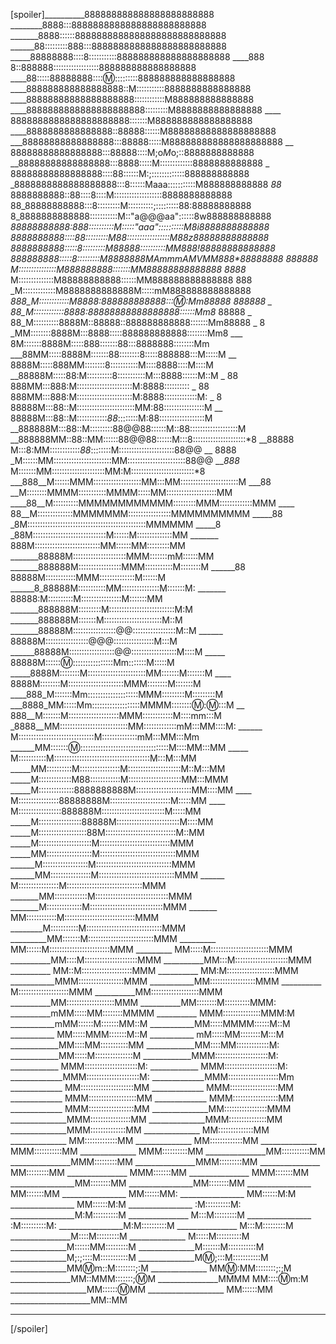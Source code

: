 [spoiler]__________888888888888888888888888
________8888:::8888888888888888888888888
_______8888::::::8888888888888888888888888888
______88:::::::::888:::8888888888888888888888888
_____88888888::::8:::::::::::888888888888888888888
____888 8::888888::::::::::::::::::888888888888888888
____88:::::88888888:::::m::::::::::888888888888888888
____888888888888888888::M:::::::::::8888888888888888
____88888888888888888888::::::::::::M888888888888888
____8888888888888888888888:::::::::M8888888888888888
____ 8888888888888888888888:::::::M888888888888888888
____8888888888888888::88888::::::M88888888888888888888
___88888888888888888:::88888:::::M888888888888888888888
__ 88888888888888888:::88888::::M;o*M*o;::8888888888888
__88888888888888888:::8888:::::M:::::::::::::8888888888888
_ 88888888888888888::::88::::::M:;:::::::::::::888888888888
_8888888888888888888:::8::::::Maaa:::::::::::M888888888888
_88_ 8888888888::88::::8::::M:::::::::::::::::::8888888888888
88_88888888888:::8:::::::::M::::::::::;:::::::::88:88888888888
8_8888888888888:::::::::::M::"a@@@aa"::::::8w888888888888
_88888888888:888::::::::::M:::::"aaa"::::::::::M8i8888888888888
8888888888::::88:::::::::M88:::::::::::::::::M88z88888888888888
8888888888:::::8:::::::::M88888::::::::::MM888!88888888888888
888888888:::::8:::::::::M8888888MAmmmAMVMM888*88888888
888888 M:::::::::::::::M888888888:::::::MM88888888888888
8888_ M::::::::::::::M88888888888::::::MM888888888888888
888 _M:::::::::::::M8888888888888M:::::mM888888888888888
_888_M::::::::::::M8888:888888888888::::m::Mm88888 888888
_ 88_M::::::::::::8888:88888888888888888::::::Mm8_ 88888
_ 88_M::::::::::8888M::88888::888888888888:::::::Mm88888
_ 8 _MM::::::::8888M:::8888:::::888888888888::::::::Mm8
___ 8M:::::::8888M:::::888:::::::88:::8888888::::::::Mm
___88MM:::::8888M:::::::88::::::::8:::::888888:::M:::::M
__ 8888M:::::888MM::::::::8:::::::::::M::::8888::::M::::M
__88888M:::::88:M::::::::::8:::::::::::M:::8888::::::M::M
_ 88 888MM:::888:M::::::::::::::::::::::M:8888::::::::::
_ 88 888MM:::888:M::::::::::::::::::::::M:8888:::::::::::::M:
_ 8 88888M:::88::M:::::::::::::::::::::::MM:88::::::::::::::::M
__ 88888M:::88::M::::::::::::*88*::::::::M:88::::::::::::::::::M
__888888M:::88::M:::::::::88@@88::::::M::88:::::::::::::::::::M
__888888MM::88::MM::::::88@@88::::::M:::8:::::::::::::::::::::*8
__88888 M:::8:MM::::::::::::*88*::::::::M::::::::::::::::::::::88@@
__ 8888 _M::::::MM:::::::::::::::::::::::MM:::::::::::::::::::::::88@@
___888_ M:::::::MM:::::::::::::::::::::MM:M:::::::::::::::::::::::::*8
___888__M::::::MMM:::::::::::::::::::MM:::MM:::::::::::::::::::::::M
___88 __M::::::::MMMM:::::::::::MMMM:::::MM::::::::::::::::::::MM
____88__M::::::::::MMMMMMMMMMMM:::::::::MMM:::::::::::::MMM
____ 88__M::::::::::::::MMMMMMM:::::::::::::::::MMMMMMMMMM
_____88 _8M:::::::::::::::::::::::::::::::::::::::::::::::MMMMMM
_____8 _88M:::::::::::::::::::::::::::::M::::::M::::::::::::::MM
_______ 888M::::::::::::::::::::::::::MM::::::MM:::::::::MM
_______88888M:::::::::::::::::::::MMM:::::::mM::::::MM
_______888888M:::::::::::::::::MMM:::::::::::M::::::::M
______88 88888M::::::::::::MMM::::::::::::::M::::::M
______8_88888M:::::::::::MM:::::::::::::::M:::::::M:
_______ 88888:M::::::::::M::::::::::::::::M:::::::MM
_______888888M:::::::::M::::::::::::::::::::::::::M:M
_______888888M:::::::M:::::::::::::::::::::::M::M
_______88888M:::::::::::::::::@@:::::::::::::::::M::M
______ 88888M:::::::::::::::::@@@::::::::::::::::M:::M
______88888M::::::::::::::::::@@::::::::::::::::::M::::M
_____ 88888M:::::::m:::::::::::::::::Mm:::::::M:::::M
_____8888M::::::::M:::::::::::::::::::::::MM:::::::M:::::::M
____ 8888M::::::::M::::::::::::::::::::::MMM::::::::M:::::::M
____888_M:::::::Mm::::::::::::::::::::MMM:::::::::M:::::::::M
___8888_MM:::::Mm:::::::::::::::::::MMMM:::::::::m:::m::::M
__ 888__M:::::::M::::::::::::::::::::MMM::::::::::::M::::mm:::M
_8888__MM:::::::::::::::::::::::::::MM:::::::::::::mM:::MM::::M:
______ M::::::::::::::::::::::::::::::M::::::::::::::mM:::MM:::Mm
______MM::::::::m::::::::::::::::::::::::::::::::::::M::::MM:::MM
_____ M:::::::::::M::::::::::::::::::::::::::::::::::::::M:::M:::MM
_____MM::::::::::M::::::::::::::::M:::::::::::::::::::::M::M:::MM
_____M:::::::::::::M88::::::::::::M:::::::::::::::::::::MM:::MMM
_____M::::::::::::::8888888888M::::::::::::::::::::::MM::::MM
____ M::::::::::::::::88888888M::::::::::::::::::::::::M:::::MM
____ M:::::::::::::::::888888M:::::::::::::::::::::::::M:::::MM
_____M:::::::::::::::::88888M:::::::::::::::::::::::::M::::MM
_____M:::::::::::::::::::88M::::::::::::::::::::::::::::M::MM
_____M:::::::::::::::::::::M::::::::::::::::::::::::::::MMM
_____MM::::::::::::::::::M::::::::::::::::::::::::::::::MMM
______M::::::::::::::::::M::::::::::::::::::::::::::::::MMM
______MM::::::::::::::::M::::::::::::::::::::::::::::::MMM
______ M::::::::::::::::M::::::::::::::::::::::::::::::MMM
_______MM:::::::::::::M:::::::::::::::::::::::::::::MMM
_______M::::::::::::::M:::::::::::::::::::::::::::::MMM
_______ MM::::::::::::M::::::::::::::::::::::::::::MMM
________M:::::::::::M::::::::::::::::::::::::::::::MMM
_________MM:::::::M::::::::::::::::::::::::::MMM
_________ MM::::::M::::::::::::::::::::::::MMM
_________ MM:::::M:::::::::::::::::::::::MMM
__________MM::::M:::::::::::::::::::::MMM
__________MM:::M:::::::::::::::::::::MMM
__________ MM::M::::::::::::::::::::MMM
__________ MM:M:::::::::::::::::::MMM
___________MMM::::::::::::::::::MMM
___________MM::::::::::::::::::MMM
__________ M::::::::::::::::::::MMM
__________MM:::::::::::::::::::MMM
__________MM:::::::::::::::::::MMM
__________MM::::::::M::::::::::MMM:
__________mMM:::::MM::::::::MMMM
__________ MMM:::::::::::::::MMM:M
___________mMM::::::M:::::::MM::M
___________MM:::::MMMM::::::M::M
___________ MM:::::MMM:::::::M::M
___________ mM:::::MM::::::::M:::M
____________MM::::MM:::::::::::MM
____________MM::::MM:::::::::::::M:
____________MM:::::M:::::::::::::::M
____________MMM:::::::::::::::::::::M:
____________ MMM:::::::::::::::::::::M:
____________ MMM:::::::::::::::::::::M:
_____________MMM:::::::::::::::::::::M:
_____________MMM::::::::::::::::::::Mm
_____________ MM:::::::::::::::::::::MM
_____________ MMM:::::::::::::::::::MM
_____________ MMM:::::::::::::::::::MM
_____________ MMM::::::::::::::::::MM
_____________ MMM::::::::::::::::::MM
______________MM:::::::::::::::::MMM
______________MMM::::::::::::::::MM
______________MMM:::::::::::::::MM
______________MMM::::::::::::::MM
______________ MM::::::::::::::MM
______________ MM:::::::::::::MM
______________ MM:::::::::::::MM
______________ MMM:::::::::::MM
______________ MMM::::::::::MM
_______________MM:::::::::::MM
_______________MMM:::::::::MM
_______________MMM:::::::::MM
_______________ MM:::::::::MM
_______________ MMM:::::::MM
_______________ MMM:::::::MM
________________MM::::::::MM
________________MM::::::::MM
________________ MM:::::::MM
________________ MM::::::MM:
________________ MM::::::M:M
________________ MM::::::M:M
________________ :M::::::::::M:
________________M:M::::::::::M
_______________ M:::M:::::::::M
________________ :M::::::::::M:
________________M:M::::::::::M
_______________ M:::M:::::::::M
_______________M::::M:::::::::M
______________ M:::::M::::::::::M
______________M::::::MM:::::::::M
______________M:::::::M:::::::::::M
______________M;:;::::M:::::::::::M
______________M:m:;:::M:::::::::::M
______________MM:m:m::M::::::::;:M
______________ MM:m::MM::::::::;:;M
_______________MM::MMM:::::::;:m:M
_______________MMMM MM:::::m:m:M
___________________MM:::::::m:MM
___________________ MM::::::MM
____________________MM::MM
_________________
[/spoiler]
